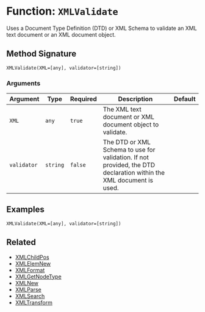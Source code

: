 [comment]: # (Note: This documentation is generated dynamically in the build process.  To modify the contents, change the javadoc on the _invoke method of the BIF class)

# Function: `XMLValidate`

Uses a Document Type Definition (DTD) or XML Schema to validate an XML text document or an XML document object.

## Method Signature
```
XMLValidate(XML=[any], validator=[string])
```
### Arguments

| Argument | Type | Required | Description | Default |
|----------|------|----------|-------------|---------|
| `XML` | `any` | `true` | The XML text document or XML document object to validate. |  |
| `validator` | `string` | `false` | The DTD or XML Schema to use for validation. If not provided, the DTD declaration within the XML document is used. |  |

## Examples

```
XMLValidate(XML=[any], validator=[string])
```

## Related
  * [XMLChildPos](XMLChildPos.md)
  * [XMLElemNew](XMLElemNew.md)
  * [XMLFormat](XMLFormat.md)
  * [XMLGetNodeType](XMLGetNodeType.md)
  * [XMLNew](XMLNew.md)
  * [XMLParse](XMLParse.md)
  * [XMLSearch](XMLSearch.md)
  * [XMLTransform](XMLTransform.md)

